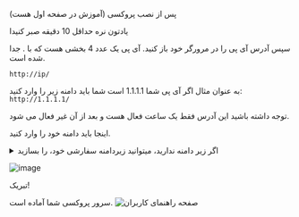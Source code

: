 پس از نصب پروکسی (آموزش در صفحه اول هست) 

یادتون نره حداقل 10 دقیقه  صبر کنیدا

سپس آدرس آی پی را در مرورگر خود باز کنید.
آی پی یک عدد 4 بخشی هست که با . جدا شده است.

`http://ip/`

به عنوان مثال اگر آی پی شما 1.1.1.1 است شما باید دامنه زیر را وارد کنید:
`http://1.1.1.1/`

توجه داشته باشید این آدرس فقط یک ساعت فعال هست و بعد از آن غیر فعال می شود.

اینجا باید دامنه خود را وارد کنید.

<details markdown="1"><summary>اگر زیر دامنه ندارید، میتوانید زیردامنه سفارشی خود،  را بسازید</summary>

1- وارد [این سایت](https://freedns.afraid.org/signup/?plan=starter) و یک یوزر بسازید (لازم نیست که اطلاعاتتان واقعی باشد فقط ایمیل باید درست باشد)

2- ایمیلی که به شما ارسال شده را اکتیو کنید

3- روی [این لینک](https://freedns.afraid.org/subdomain/edit.php?edit_domain_id=1184493) کلیک کنید و آی پی سرور را خود و نام مورد نظر را در آن قرار دهید.

4- زیر دامنه ایجاد شده را کپی کنید.
</details>


![image](https://user-images.githubusercontent.com/114227601/209338222-f877bdb5-41eb-4a9b-bbf7-3dff453679a8.png)

تبریک!

سرور پروکسی شما آماده است. 
![صفحه راهنمای کاربران](https://user-images.githubusercontent.com/114227601/206908372-db1fc206-4c6a-4206-ad39-e6b6b44a55c4.png)
